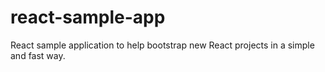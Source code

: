 # react-sample-app
React sample application to help bootstrap new React projects in a simple and fast way.
